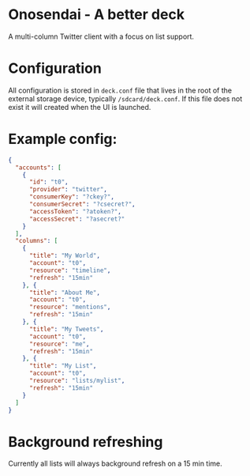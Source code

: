 Onosendai - A better deck
=========================

A multi-column Twitter client with a focus on list support.

Configuration
=============

All configuration is stored in `deck.conf` file that lives in the root
of the external storage device, typically `/sdcard/deck.conf`.
If this file does not exist it will created when the UI is launched.

# Example config:

```JSON
{
  "accounts": [
    {
      "id": "t0",
      "provider": "twitter",
      "consumerKey": "?ckey?",
      "consumerSecret": "?csecret?",
      "accessToken": "?atoken?",
      "accessSecret": "?asecret?"
    }
  ],
  "columns": [
    {
      "title": "My World",
      "account": "t0",
      "resource": "timeline",
      "refresh": "15min"
    }, {
      "title": "About Me",
      "account": "t0",
      "resource": "mentions",
      "refresh": "15min"
    }, {
      "title": "My Tweets",
      "account": "t0",
      "resource": "me",
      "refresh": "15min"
    }, {
      "title": "My List",
      "account": "t0",
      "resource": "lists/mylist",
      "refresh": "15min"
    }
  ]
}
```

# Background refreshing

Currently all lists will always background refresh on a 15 min time.

